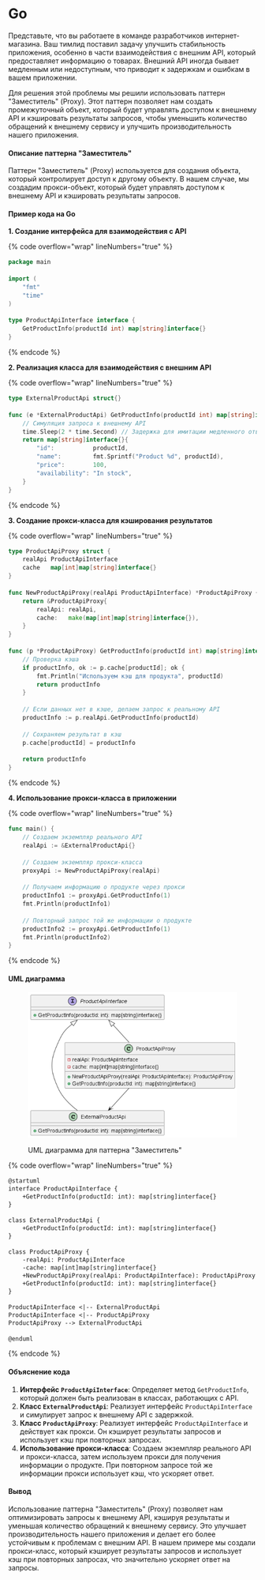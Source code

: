 # Go

Представьте, что вы работаете в команде разработчиков интернет-магазина. Ваш тимлид поставил задачу улучшить стабильность приложения, особенно в части взаимодействия с внешним API, который предоставляет информацию о товарах. Внешний API иногда бывает медленным или недоступным, что приводит к задержкам и ошибкам в вашем приложении.

Для решения этой проблемы мы решили использовать паттерн "Заместитель" (Proxy). Этот паттерн позволяет нам создать промежуточный объект, который будет управлять доступом к внешнему API и кэшировать результаты запросов, чтобы уменьшить количество обращений к внешнему сервису и улучшить производительность нашего приложения.

#### Описание паттерна "Заместитель"

Паттерн "Заместитель" (Proxy) используется для создания объекта, который контролирует доступ к другому объекту. В нашем случае, мы создадим прокси-объект, который будет управлять доступом к внешнему API и кэшировать результаты запросов.

#### Пример кода на Go

**1. Создание интерфейса для взаимодействия с API**

{% code overflow="wrap" lineNumbers="true" %}
```go
package main

import (
	"fmt"
	"time"
)

type ProductApiInterface interface {
	GetProductInfo(productId int) map[string]interface{}
}
```
{% endcode %}

**2. Реализация класса для взаимодействия с внешним API**

{% code overflow="wrap" lineNumbers="true" %}
```go
type ExternalProductApi struct{}

func (e *ExternalProductApi) GetProductInfo(productId int) map[string]interface{} {
	// Симуляция запроса к внешнему API
	time.Sleep(2 * time.Second) // Задержка для имитации медленного ответа
	return map[string]interface{}{
		"id":           productId,
		"name":         fmt.Sprintf("Product %d", productId),
		"price":        100,
		"availability": "In stock",
	}
}
```
{% endcode %}

**3. Создание прокси-класса для кэширования результатов**

{% code overflow="wrap" lineNumbers="true" %}
```go
type ProductApiProxy struct {
	realApi ProductApiInterface
	cache   map[int]map[string]interface{}
}

func NewProductApiProxy(realApi ProductApiInterface) *ProductApiProxy {
	return &ProductApiProxy{
		realApi: realApi,
		cache:   make(map[int]map[string]interface{}),
	}
}

func (p *ProductApiProxy) GetProductInfo(productId int) map[string]interface{} {
	// Проверка кэша
	if productInfo, ok := p.cache[productId]; ok {
		fmt.Println("Используем кэш для продукта", productId)
		return productInfo
	}

	// Если данных нет в кэше, делаем запрос к реальному API
	productInfo := p.realApi.GetProductInfo(productId)

	// Сохраняем результат в кэш
	p.cache[productId] = productInfo

	return productInfo
}
```
{% endcode %}

**4. Использование прокси-класса в приложении**

{% code overflow="wrap" lineNumbers="true" %}
```go
func main() {
	// Создаем экземпляр реального API
	realApi := &ExternalProductApi{}

	// Создаем экземпляр прокси-класса
	proxyApi := NewProductApiProxy(realApi)

	// Получаем информацию о продукте через прокси
	productInfo1 := proxyApi.GetProductInfo(1)
	fmt.Println(productInfo1)

	// Повторный запрос той же информации о продукте
	productInfo2 := proxyApi.GetProductInfo(1)
	fmt.Println(productInfo2)
}
```
{% endcode %}

#### UML диаграмма

<figure><img src="../../../../../.gitbook/assets/image (1) (1) (1) (1) (1) (1) (1) (1) (1) (1) (1).png" alt=""><figcaption><p>UML диаграмма для паттерна "Заместитель"</p></figcaption></figure>

{% code overflow="wrap" lineNumbers="true" %}
```plantuml
@startuml
interface ProductApiInterface {
    +GetProductInfo(productId: int): map[string]interface{}
}

class ExternalProductApi {
    +GetProductInfo(productId: int): map[string]interface{}
}

class ProductApiProxy {
    -realApi: ProductApiInterface
    -cache: map[int]map[string]interface{}
    +NewProductApiProxy(realApi: ProductApiInterface): ProductApiProxy
    +GetProductInfo(productId: int): map[string]interface{}
}

ProductApiInterface <|-- ExternalProductApi
ProductApiInterface <|-- ProductApiProxy
ProductApiProxy --> ExternalProductApi

@enduml
```
{% endcode %}

#### Объяснение кода

1. **Интерфейс `ProductApiInterface`**: Определяет метод `GetProductInfo`, который должен быть реализован в классах, работающих с API.
2. **Класс `ExternalProductApi`**: Реализует интерфейс `ProductApiInterface` и симулирует запрос к внешнему API с задержкой.
3. **Класс `ProductApiProxy`**: Реализует интерфейс `ProductApiInterface` и действует как прокси. Он кэширует результаты запросов и использует кэш при повторных запросах.
4. **Использование прокси-класса**: Создаем экземпляр реального API и прокси-класса, затем используем прокси для получения информации о продукте. При повторном запросе той же информации прокси использует кэш, что ускоряет ответ.

#### Вывод

Использование паттерна "Заместитель" (Proxy) позволяет нам оптимизировать запросы к внешнему API, кэшируя результаты и уменьшая количество обращений к внешнему сервису. Это улучшает производительность нашего приложения и делает его более устойчивым к проблемам с внешним API. В нашем примере мы создали прокси-класс, который кэширует результаты запросов и использует кэш при повторных запросах, что значительно ускоряет ответ на запросы.
